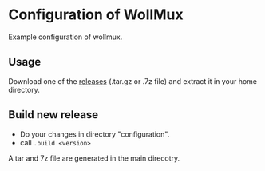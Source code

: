 # Configuration of WollMux

Example configuration of wollmux.

## Usage
Download one of the [releases](https://github.com/WollMux/wollmux-config/releases/latest) (.tar.gz or .7z file) and extract it in your home directory.

## Build new release
* Do your changes in directory "configuration".
* call `.build <version>`

A tar and 7z file are generated in the main direcotry.
